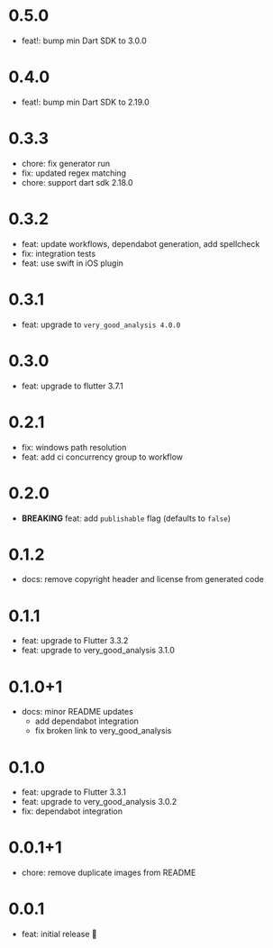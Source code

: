 # 0.5.0

- feat!: bump min Dart SDK to 3.0.0

# 0.4.0

- feat!: bump min Dart SDK to 2.19.0

# 0.3.3

- chore: fix generator run
- fix: updated regex matching
- chore: support dart sdk 2.18.0

# 0.3.2

- feat: update workflows, dependabot generation, add spellcheck
- fix: integration tests
- feat: use swift in iOS plugin

# 0.3.1

- feat: upgrade to `very_good_analysis 4.0.0`

# 0.3.0

- feat: upgrade to flutter 3.7.1

# 0.2.1

- fix: windows path resolution
- feat: add ci concurrency group to workflow

# 0.2.0

- **BREAKING** feat: add `publishable` flag (defaults to `false`)

# 0.1.2

- docs: remove copyright header and license from generated code

# 0.1.1

- feat: upgrade to Flutter 3.3.2
- feat: upgrade to very_good_analysis 3.1.0

# 0.1.0+1

- docs: minor README updates
  - add dependabot integration
  - fix broken link to very_good_analysis

# 0.1.0

- feat: upgrade to Flutter 3.3.1
- feat: upgrade to very_good_analysis 3.0.2
- fix: dependabot integration

# 0.0.1+1

- chore: remove duplicate images from README

# 0.0.1

- feat: initial release 🎉

